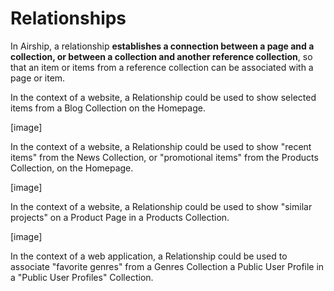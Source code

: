 # Relationships
In Airship, a relationship **establishes a connection between a page and a collection, or between a collection and another reference collection**, so that an item or items from a reference collection can be associated with a page or item.

In the context of a website, a Relationship could be used to show selected items from a Blog Collection on the Homepage.

[image]

In the context of a website, a Relationship could be used to show "recent items" from the News Collection, or "promotional items" from the Products Collection, on the Homepage.

[image]

In the context of a website, a Relationship could be used to show "similar projects" on a Product Page in a Products Collection.

[image]

In the context of a web application, a Relationship could be used to associate "favorite genres" from a Genres Collection a Public User Profile in a "Public User Profiles" Collection.
